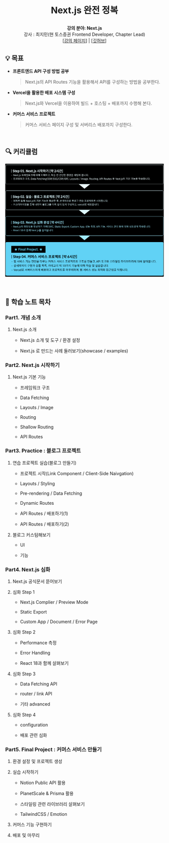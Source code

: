 <div width="100%" height="100%" align="center">
  
<h1 align="center">
  <p align="center">Next.js 완전 정복</p>
  <a href="https://fastcampus.co.kr/dev_online_nextjs">
  </a>
</h1>
  
  
<b>강의 분야: Next.js</b></br>
강사 : 최지민(현 토스증권 Frontend Developer, Chapter Lead)</br>
[[강의 페이지](https://fastcampus.co.kr/dev_online_nextjs)] | [[깃허브](https://github.com/techoi/fastcampus-nextjs)]</b>

</div>

## :bulb: 목표

- **프론트엔드 API 구성 방법 공부**

  > Next.js의 API Routes 기능을 활용해서 API를 구성하는 방법을 공부한다.

- **Vercel을 활용한 배포 시스템 구성**

  > Next.js와 Vercel을 이용하여 빌드 + 호스팅 + 배포까지 수행해 본다.

- **커머스 서비스 프로젝트**

  > 커머스 서비스 페이지 구성 및 서버리스 배포까지 구성한다.

</br>

## :mag: 커리큘럼

![강의 커리큘럼](curriculum.png)

</br>

## 🚩 학습 노트 목차

### Part1. 개념 소개

1.  Next.js 소개

    - Next.js 소개 및 도구 / 환경 설정

    - Next.js 로 만드는 사례 둘러보기(showcase / examples)

### Part2. Next.js 시작하기

1.  Next.js 기본 기능

    - 프레임워크 구조

    - Data Fetching

    - Layouts / Image

    - Routing

    - Shallow Routing

    - API Routes

### Part3. Practice : 블로그 프로젝트

1.  연습 프로젝트 실습(블로그 만들기)

    - 프로젝트 시작(Link Component / Client-Side Naivgation)

    - Layouts / Styling

    - Pre-rendering / Data Fetching

    - Dynamic Routes

    - API Routes / 배포하기(1)

    - API Routes / 배포하기(2)

2.  블로그 커스텀해보기

    - UI

    - 기능

### Part4. Next.js 심화

1.  Next.js 공식문서 뜯어보기

2.  심화 Step 1

    - Next.js Complier / Preview Mode

    - Static Export

    - Custom App / Document / Error Page

3.  심화 Step 2

    - Performance 측정

    - Error Handling

    - React 18과 함께 살펴보기

4.  심화 Step 3

    - Data Fetching API

    - router / link API

    - 기타 advanced

5.  심화 Step 4

    - configuration

    - 배포 관련 심화

### Part5. Final Project : 커머스 서비스 만들기

1.  환경 설정 및 프로젝트 생성

2.  실습 시작하기

    - Notion Public API 활용

    - PlanetScale & Prisma 활용

    - 스타일링 관련 라이브러리 살펴보기

    - TailwindCSS / Emotion

3.  커머스 기능 구현하기

4.  배포 및 마무리
